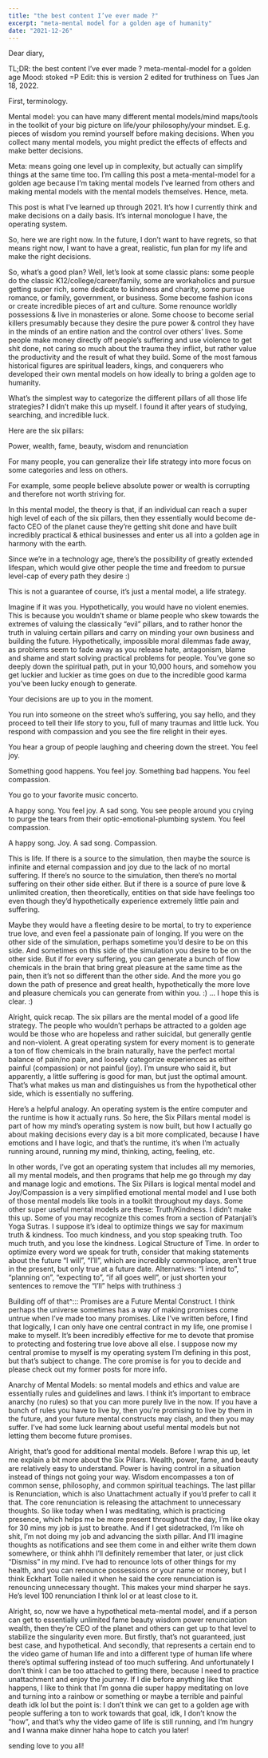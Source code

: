 ```yaml
---
title: "the best content I’ve ever made ?"
excerpt: "meta-mental model for a golden age of humanity"
date: "2021-12-26"
---
```


Dear diary,

TL;DR: the best content I’ve ever made ? meta-mental-model for a golden age
Mood: stoked =P
Edit: this is version 2 edited for truthiness on Tues Jan 18, 2022.

First, terminology.

Mental model: you can have many different mental models/mind maps/tools in the toolkit of your big picture on life/your philosophy/your mindset. E.g. pieces of wisdom you remind yourself before making decisions. When you collect many mental models, you might predict the effects of effects and make better decisions.

Meta: means going one level up in complexity, but actually can simplify things at the same time too. I’m calling this post a meta-mental-model for a golden age because I’m taking mental models I’ve learned from others and making mental models with the mental models themselves. Hence, meta.

This post is what I’ve learned up through 2021. It’s how I currently think and make decisions on a daily basis. It’s internal monologue I have, the operating system.

So, here we are right now. In the future, I don’t want to have regrets, so that means right now, I want to have a great, realistic, fun plan for my life and make the right decisions.

So, what’s a good plan? Well, let’s look at some classic plans: some people do the classic K12/college/career/family, some are workaholics and pursue getting super rich, some dedicate to kindness and charity, some pursue romance, or family, government, or business. Some become fashion icons or create incredible pieces of art and culture. Some renounce worldly possessions & live in monasteries or alone. Some choose to become serial killers presumably because they desire the pure power & control they have in the minds of an entire nation and the control over others’ lives. Some people make money directly off people’s suffering and use violence to get shit done, not caring so much about the trauma they inflict, but rather value the productivity and the result of what they build. Some of the most famous historical figures are spiritual leaders, kings, and conquerers who developed their own mental models on how ideally to bring a golden age to humanity.

What’s the simplest way to categorize the different pillars of all those life strategies? I didn’t make this up myself. I found it after years of studying, searching, and incredible luck.

Here are the six pillars:

Power, wealth, fame, beauty, wisdom and renunciation

For many people, you can generalize their life strategy into more focus on some categories and less on others.

For example, some people believe absolute power or wealth is corrupting and therefore not worth striving for.

In this mental model, the theory is that, if an individual can reach a super high level of each of the six pillars, then they essentially would become de-facto CEO of the planet cause they’re getting shit done and have built incredibly practical & ethical businesses and enter us all into a golden age in harmony with the earth.

Since we’re in a technology age, there’s the possibility of greatly extended lifespan, which would give other people the time and freedom to pursue level-cap of every path they desire :)

This is not a guarantee of course, it’s just a mental model, a life strategy.

Imagine if it was you. Hypothetically, you would have no violent enemies. This is because you wouldn’t shame or blame people who skew towards the extremes of valuing the classically “evil” pillars, and to rather honor the truth in valuing certain pillars and carry on minding your own business and building the future. Hypothetically, impossible moral dilemmas fade away, as problems seem to fade away as you release hate, antagonism, blame and shame and start solving practical problems for people. You’ve gone so deeply down the spiritual path, put in your 10,000 hours, and somehow you get luckier and luckier as time goes on due to the incredible good karma you’ve been lucky enough to generate.

Your decisions are up to you in the moment.

You run into someone on the street who’s suffering, you say hello, and they proceed to tell their life story to you, full of many traumas and little luck. You respond with compassion and you see the fire relight in their eyes.

You hear a group of people laughing and cheering down the street. You feel joy.

Something good happens. You feel joy. Something bad happens. You feel compassion.

You go to your favorite music concerto.

A happy song. You feel joy. A sad song. You see people around you crying to purge the tears from their optic-emotional-plumbing system. You feel compassion.

A happy song. Joy. A sad song. Compassion.

This is life. If there is a source to the simulation, then maybe the source is infinite and eternal compassion and joy due to the lack of no mortal suffering. If there’s no source to the simulation, then there’s no mortal suffering on their other side either. But if there is a source of pure love & unlimited creation, then theoretically, entities on that side have feelings too even though they’d hypothetically experience extremely little pain and suffering.

Maybe they would have a fleeting desire to be mortal, to try to experience true love, and even feel a passionate pain of longing. If you were on the other side of the simulation, perhaps sometime you’d desire to be on this side. And sometimes on this side of the simulation you desire to be on the other side. But if for every suffering, you can generate a bunch of flow chemicals in the brain that bring great pleasure at the same time as the pain, then it’s not so different than the other side. And the more you go down the path of presence and great health, hypothetically the more love and pleasure chemicals you can generate from within you. :) … I hope this is clear. :)

Alright, quick recap. The six pillars are the mental model of a good life strategy. The people who wouldn’t perhaps be attracted to a golden age would be those who are hopeless and rather suicidal, but generally gentle and non-violent.
A great operating system for every moment is to generate a ton of flow chemicals in the brain naturally, have the perfect mortal balance of pain/no pain, and loosely categorize experiences as either painful (compassion) or not painful (joy). I’m unsure who said it, but apparently, a little suffering is good for man, but just the optimal amount. That’s what makes us man and distinguishes us from the hypothetical other side, which is essentially no suffering.

Here’s a helpful analogy. An operating system is the entire computer and the runtime is how it actually runs. So here, the Six Pillars mental model is part of how my mind’s operating system is now built, but how I actually go about making decisions every day is a bit more complicated, because I have emotions and I have logic, and that’s the runtime, it’s when I’m actually running around, running my mind, thinking, acting, feeling, etc.

In other words, I’ve got an operating system that includes all my memories, all my mental models, and then programs that help me go through my day and manage logic and emotions. The Six Pillars is logical mental model and Joy/Compassion is a very simplified emotional mental model and I use both of those mental models like tools in a toolkit throughout my days.
Some other super useful mental models are these:
Truth/Kindness. I didn’t make this up. Some of you may recognize this comes from a section of Patanjali’s Yoga Sutras. I suppose it’s ideal to optimize things we say for maximum truth & kindness. Too much kindness, and you stop speaking truth. Too much truth, and you lose the kindness.
Logical Structure of Time. In order to optimize every word we speak for truth, consider that making statements about the future “I will”, “I’ll”, which are incredibly commonplace, aren’t true in the present, but only true at a future date. Alternatives: “I intend to”, “planning on”, “expecting to”, “if all goes well”, or just shorten your sentences to remove the “I’ll” helps with truthiness :)

Building off of that^::: Promises are a Future Mental Construct. I think perhaps the universe sometimes has a way of making promises come untrue when I’ve made too many promises. Like I’ve written before, I find that logically, I can only have one central contract in my life, one promise I make to myself. It’s been incredibly effective for me to devote that promise to protecting and fostering true love above all else. I suppose now my central promise to myself is my operating system I’m defining in this post, but that’s subject to change. The core promise is for you to decide and please check out my former posts for more info.

Anarchy of Mental Models: so mental models and ethics and value are essentially rules and guidelines and laws. I think it’s important to embrace anarchy (no rules) so that you can more purely live in the now. If you have a bunch of rules you have to live by, then you’re promising to live by them in the future, and your future mental constructs may clash, and then you may suffer. I’ve had some luck learning about useful mental models but not letting them become future promises.

Alright, that’s good for additional mental models. Before I wrap this up, let me explain a bit more about the Six Pillars. Wealth, power, fame, and beauty are relatively easy to understand. Power is having control in a situation instead of things not going your way. Wisdom encompasses a ton of common sense, philosophy, and common spiritual teachings. The last pillar is Renunciation, which is also Unattachment actually if you’d prefer to call it that. The core renunciation is releasing the attachment to unnecessary thoughts. So like today when I was meditating, which is practicing presence, which helps me be more present throughout the day, I’m like okay for 30 mins my job is just to breathe. And if I get sidetracked, I’m like oh shit, I’m not doing my job and advancing the sixth pillar. And I’ll imagine thoughts as notifications and see them come in and either write them down somewhere, or think ahhh I’ll definitely remember that later, or just click “Dismiss” in my mind. I’ve had to renounce lots of other things for my health, and you can renounce possessions or your name or money, but I think Eckhart Tolle nailed it when he said the core renunciation is renouncing unnecessary thought. This makes your mind sharper he says. He’s level 100 renunciation I think lol or at least close to it.

Alright, so, now we have a hypothetical meta-mental model, and if a person can get to essentially unlimited fame beauty wisdom power renunciation wealth, then they’re CEO of the planet and others can get up to that level to stabilize the singularity even more. But firstly, that’s not guaranteed, just best case, and hypothetical. And secondly, that represents a certain end to the video game of human life and into a different type of human life where there’s optimal suffering instead of too much suffering. And unfortunately I don’t think I can be too attached to getting there, because I need to practice unattachment and enjoy the journey. If I die before anything like that happens, I like to think that I’m gonna die super happy meditating on love and turning into a rainbow or something or maybe a terrible and painful death idk lol but the point is: I don’t think we can get to a golden age with people suffering a ton to work towards that goal, idk, I don’t know the “how”, and that’s why the video game of life is still running, and I’m hungry and I wanna make dinner haha hope to catch you later!

sending love to you all!